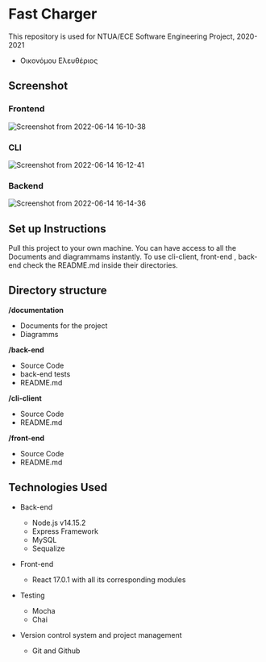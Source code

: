 # Fast Charger

This repository is used for NTUA/ECE Software Engineering Project, 2020-2021

* Οικονόμου Ελευθέριος

## Screenshot
### Frontend
![Screenshot from 2022-06-14 16-10-38](https://user-images.githubusercontent.com/75163039/173586104-168eb601-1127-429b-b955-bd5144e13228.png)
### CLI
![Screenshot from 2022-06-14 16-12-41](https://user-images.githubusercontent.com/75163039/173586121-2afc7ec3-2cd7-458a-9c44-86361088a640.png)
### Backend
![Screenshot from 2022-06-14 16-14-36](https://user-images.githubusercontent.com/75163039/173586124-5c83834e-254a-460e-9dc1-7abdae449bce.png)


## Set up Instructions

Pull this project to your own machine.
You can have access to all the Documents and diagrammams instantly. 
To use cli-client, front-end , back-end check the README.md
inside their directories.




## Directory structure


**/documentation**
- Documents for the project
- Diagramms

**/back-end**
- Source Code
- back-end tests
- README.md

**/cli-client**
- Source Code
- README.md

**/front-end**
- Source Code
- README.md


## Technologies Used

* Back-end
  * Node.js v14.15.2
  * Express Framework
  * MySQL 
  * Sequalize

* Front-end
  * React 17.0.1 with all its corresponding modules

* Testing
  * Mocha
  * Chai

* Version control system and project management

  * Git and Github
